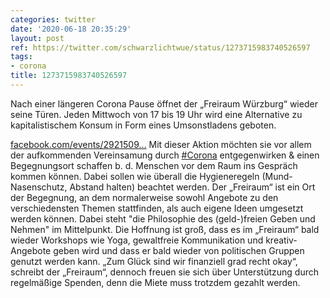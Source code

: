 ```yaml
---
categories: twitter
date: '2020-06-18 20:35:29'
layout: post
ref: https://twitter.com/schwarzlichtwue/status/1273715983740526597
tags:
- corona
title: 1273715983740526597
---
```

Nach einer längeren Corona Pause öffnet der „Freiraum Würzburg“ wieder seine Türen. Jeden Mittwoch von 17 bis 19 Uhr wird eine Alternative zu kapitalistischem Konsum in Form eines Umsonstladens geboten.



[facebook.com/events/2921509…](https://facebook.com/events/292150938584931)
Mit dieser Aktion möchten sie vor allem der aufkommenden Vereinsamung durch [#Corona](/t/corona) entgegenwirken &amp; einen Begegnungsort schaffen b. d. Menschen vor dem Raum ins Gespräch kommen können. Dabei sollen wie überall die Hygieneregeln (Mund-Nasenschutz, Abstand halten) beachtet werden.
Der „Freiraum“ ist ein Ort der Begegnung, an dem normalerweise sowohl Angebote zu den verschiedensten Themen stattfinden, als auch eigene Ideen umgesetzt werden können. Dabei steht "die Philosophie des (geld-)freien Geben und Nehmen" im Mittelpunkt.
Die Hoffnung ist groß, dass es im „Freiraum“ bald wieder Workshops wie Yoga, gewaltfreie Kommunikation und kreativ-Angebote geben wird und dass er bald wieder von politischen Gruppen genutzt werden kann.
„Zum Glück sind wir finanziell grad recht okay“, schreibt der „Freiraum“, dennoch freuen sie sich über Unterstützung durch regelmäßige Spenden, denn die Miete muss trotzdem gezahlt werden.